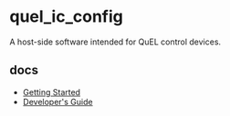 # quel_ic_config

A host-side software intended for QuEL control devices.

## docs

- [Getting Started](./docs/GETTING_STARTED.md)
- [Developer's Guide](./DEVELOPERS.md)
